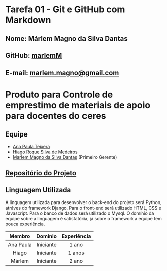 # Tarefa 01 - Git e GitHub com Markdown

## Nome: Márlem Magno da Silva Dantas
## GitHub: [marlemM](https://github.com/marlemM)
## E-mail: marlem.magno@gmail.com

# Produto para Controle de emprestimo de materiais de apoio para docentes do ceres
## Equipe
- [Ana Paula Teixera](https://github.com/paulinhatexx)
- [Hiago Roque Silva de Medeiros](https://github.com/HiagoRoque)
- [Marlem Magno da Silva Dantas](https://github.com/marlemM) (Primeiro Gerente)
## [Repositório do Projeto](https://github.com/marlemM/SCMA) 

## Linguagem Utilizada
<p> A linguagem utilizada para desenvolver o back-end do projeto será Python, atráves do framework Django. Para o front-end será utilizado HTML, CSS e Javascript. Para o banco de dados será utilizado o Mysql.
O domínio da equipe sobre a linguagem é satisfatória, já sobre o framework a equipe tem pouca experiência.</p>

Membro          | Domínio       | Experiência
:--------------:|:-------------:|:-------:
Ana Paula       | Iniciante     | 1 ano
Hiago           | Iniciante     | 1 anos
Márlem          | Iniciante     | 2 ano